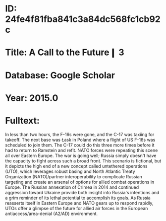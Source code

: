 # ID: 24fe4f81fba841c3a84dc568fc1cb92c
# Title: A Call to the Future❙ 3
# Database: Google Scholar
# Year: 2015.0
# Fulltext:
In less than two hours, the F-16s were gone, and the C-17 was taxiing for takeoff.
The next base was Łask in Poland where a flight of US F-16s was scheduled to join them.
The C-17 could do this three more times before it had to return to Ramstein and refit.
NATO forces were repeating this scene all over Eastern Europe.
The war is going well; Russia simply doesn't have the capacity to fight across such a broad front.
This scenario is fictional, but it depicts the high end of a new concept called untethered operations (UTO), which leverages robust basing and North Atlantic Treaty Organization (NATO)/partner interoperability to complicate Russian targeting and create an arsenal of options for allied combat operations in Europe.
The Russian annexation of Crimea in 2014 and continued aggression toward Ukraine provide both insight into Russia's intentions and a grim reminder of its lethal potential to accomplish its goals.
As Russia reasserts itself in Eastern Europe and NATO gears up to respond rapidly, UTOs offer a glimpse of the future for allied air forces in the European antiaccess/area-denial (A2/AD) environment.